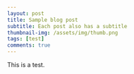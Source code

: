 ```yaml
---
layout: post
title: Sample blog post
subtitle: Each post also has a subtitle
thumbnail-img: /assets/img/thumb.png
tags: [test]
comments: true
---
```

This is a test.